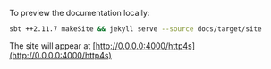 To preview the documentation locally:

```sh
sbt ++2.11.7 makeSite && jekyll serve --source docs/target/site
```

The site will appear at [http://0.0.0.0:4000/http4s](http://0.0.0.0:4000/http4s)
